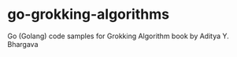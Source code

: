 # go-grokking-algorithms
Go (Golang) code samples for Grokking Algorithm book by Aditya Y. Bhargava
